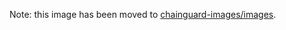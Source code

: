 Note: this image has been moved to [chainguard-images/images](https://github.com/chainguard-images/images/tree/main/images/jdk).

